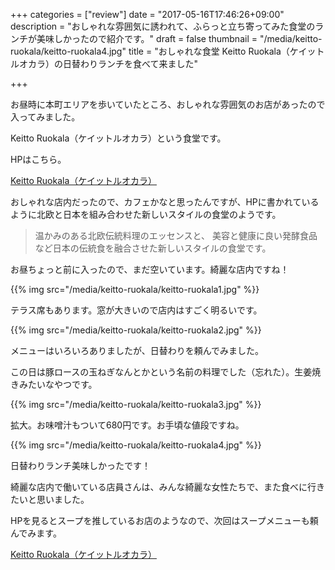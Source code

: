 +++
categories = ["review"]
date = "2017-05-16T17:46:26+09:00"
description = "おしゃれな雰囲気に誘われて、ふらっと立ち寄ってみた食堂のランチが美味しかったので紹介です。"
draft = false
thumbnail = "/media/keitto-ruokala/keitto-ruokala4.jpg"
title = "おしゃれな食堂 Keitto Ruokala（ケイットルオカラ）の日替わりランチを食べて来ました"

+++

お昼時に本町エリアを歩いていたところ、おしゃれな雰囲気のお店があったので入ってみました。

Keitto Ruokala（ケイットルオカラ）という食堂です。

HPはこちら。

[Keitto Ruokala（ケイットルオカラ）](http://northobject.com/keitto-ruokala/)

おしゃれな店内だったので、カフェかなと思ったんですが、HPに書かれているように北欧と日本を組み合わせた新しいスタイルの食堂のようです。

> 温かみのある北欧伝統料理のエッセンスと、
> 美容と健康に良い発酵食品など日本の伝統食を融合させた新しいスタイルの食堂です。

お昼ちょっと前に入ったので、まだ空いています。綺麗な店内ですね！

{{% img src="/media/keitto-ruokala/keitto-ruokala1.jpg" %}}

テラス席もあります。窓が大きいので店内はすごく明るいです。

{{% img src="/media/keitto-ruokala/keitto-ruokala2.jpg" %}}

メニューはいろいろありましたが、日替わりを頼んでみました。

この日は豚ロースの玉ねぎなんとかという名前の料理でした（忘れた）。生姜焼きみたいなやつです。

{{% img src="/media/keitto-ruokala/keitto-ruokala3.jpg" %}}

拡大。お味噌汁もついて680円です。お手頃な値段ですね。

{{% img src="/media/keitto-ruokala/keitto-ruokala4.jpg" %}}

日替わりランチ美味しかったです！

綺麗な店内で働いている店員さんは、みんな綺麗な女性たちで、また食べに行きたいと思いました。

HPを見るとスープを推しているお店のようなので、次回はスープメニューも頼んでみます。

[Keitto Ruokala（ケイットルオカラ）](http://northobject.com/keitto-ruokala/)
